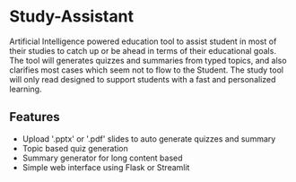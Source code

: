 # Study-Assistant
Artificial Intelligence powered education tool to assist student in most of their studies to catch up or be ahead in terms of their educational goals. The tool will generates quizzes and summaries from typed topics, and also clarifies most cases which seem not to flow to the Student. The study tool will only read designed to support students with a fast and personalized learning.

## Features
* Upload '.pptx' or '.pdf' slides to auto generate quizzes and summary
* Topic based quiz generation
* Summary generator for long content based
* Simple web interface using Flask or Streamlit
